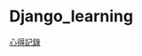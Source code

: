 # Django_learning
[心得記錄](https://dirt-biplane-d91.notion.site/Django-10bb81e019db45109e23205e658d938e)
